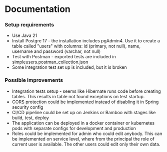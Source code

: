 # Documentation

### Setup requirements

* Use Java 21
* Install Postgre 17 - the installation includes pgAdmin4. Use it to create a table called "users" with columns: id (primary, not null), name, username and password (varchar, not null)
* Test with Postman - exported tests are included in simpleusers.postman_collection.json
* Some integration test set up is included, but it is broken

### Possible improvements

* Integration tests setup - seems like Hibernate runs code before creating tables. This results in table not found exceptions on test startup.
* CORS protection could be implemented instead of disabling it in Spring security config
* CI/CD pipeline could be set up on Jenkins or Bamboo with stages like build, test, deploy
* The application can be deployed in a docker container or kubernetes pods with separate configs for development and production
* Roles could be implemented for admin who could edit anybody. This can be implemented on service level, where from the principal the role of current user is available. The other users could edit only their own data.
